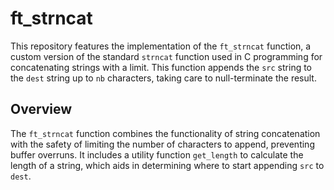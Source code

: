 # ft_strncat

This repository features the implementation of the `ft_strncat` function, a custom version of the standard `strncat` function used in C programming for concatenating strings with a limit. This function appends the `src` string to the `dest` string up to `nb` characters, taking care to null-terminate the result.

## Overview

The `ft_strncat` function combines the functionality of string concatenation with the safety of limiting the number of characters to append, preventing buffer overruns. It includes a utility function `get_length` to calculate the length of a string, which aids in determining where to start appending `src` to `dest`.
